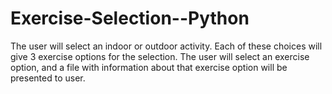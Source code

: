 # Exercise-Selection--Python
The user will select an indoor or outdoor activity. Each of these choices will give 3 exercise options for the selection. The user will select an exercise option, and a file with information about that exercise option will be presented to user.
